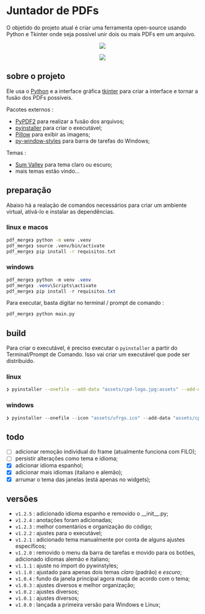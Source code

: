 # Juntador de PDFs

O objetido do projeto atual é criar uma ferramenta open-source usando Python e Tkinter onde seja possível unir dois ou mais PDFs em um arquivo.

<p align="center">
  <img src="images/screenshot_20241107_155739.png">
</p>
<p align="center">
  <img src="images/screenshot_20241107_155818.png">
</p>

## sobre o projeto

Ele usa o [Python](https://www.python.org/) e a interface gráfica [tkinter](https://docs.python.org/3/library/tkinter.html) para criar a interface e tornar a fusão dos PDFs possíveis.

Pacotes externos :
- [PyPDF2](https://pypi.org/project/PyPDF2/) para realizar a fusão dos arquivos;
- [pyinstaller](https://pypi.org/project/pyinstaller/) para criar o executável;
- [Pillow](https://pypi.org/project/pillow/) para exibir as imagens;
- [py-window-styles](https://pypi.org/project/pywinstyles/) para barra de tarefas do Windows;

Temas :
- [Sum Valley](https://pypi.org/project/sv-ttk/) para tema claro ou escuro;
- mais temas estão vindo...

## preparação

Abaixo há a realação de comandos necessários para criar um ambiente virtual, ativá-lo e instalar as dependências.

### linux e macos

```bash
pdf_merge❯ python -m venv .venv
pdf_merge❯ source .venv/bin/activate
pdf_merge❯ pip install -r requisitos.txt
```

### windows

```powershell
pdf_merge❯ python -m venv .venv
pdf_merge❯ .venv\Scripts\activate
pdf_merge❯ pip install -r requisitos.txt
```

Para executar, basta digitar no terminal / prompt de comando :

```bash
pdf_merge❯ python main.py
```

## build

Para criar o executável, é preciso executar o `pyinstaller` a partir do Terminal/Prompt de Comando. Isso vai criar um executável que pode ser distribuído.

### linux

```bash
❯ pyinstaller --onefile --add-data "assets/cpd-logo.jpg:assets" --add-data "themes/sv_ttk:themes/sv_ttk" --hidden-import="PIL._tkinter_finder" --noconsole main.py
```

### windows

```powershell
❯ pyinstaller --onefile --icon "assets/ufrgs.ico" --add-data "assets/cpd-logo.jpg;assets" --add-data "themes/sv_ttk;themes/sv_ttk" --add-data "assets/ufrgs.ico;assets" --hidden-import="PIL._tkinter_finder" --noconsole main.py
```

## todo

- [ ] adicionar remoção individual do frame (atualmente funciona com FILO);
- [ ] persistir alterações como tema e idioma;
- [x] adicionar idioma espanhol;
- [x] adicionar mais idiomas (italiano e alemão);
- [x] arrumar o tema das janelas (está apenas no widgets);

## versões

- `v1.2.5` : adicionado idioma espanho e removido o \_\_init\_\_.py;
- `v1.2.4` : anotações foram adicionadas;
- `v1.2.3` : melhor comentários e organização do código;
- `v1.2.2` : ajustes para o executável;
- `v1.2.1` : adicionado tema manualmente por conta de alguns ajustes específicos;
- `v1.2.0` : removido o menu da barra de tarefas e movido para os botões, adicionado idiomas alemão e italiano;
- `v1.1.1` : ajuste no import do pywinstyles;
- `v1.1.0` : ajustado para apenas dois temas *claro* (padrão) e *escuro*;
- `v1.0.4` : fundo da janela principal agora muda de acordo com o tema;
- `v1.0.3` : ajustes diversos e melhor organização;
- `v1.0.2` : ajustes diversos;
- `v1.0.1` : ajustes diversos;
- `v1.0.0` : lançada a primeira versão para Windows e Linux;
